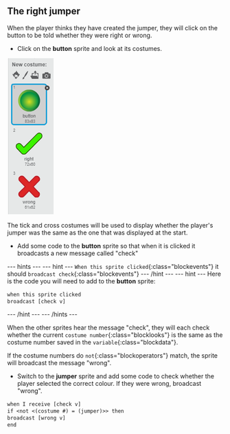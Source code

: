 ## The right jumper

When the player thinks they have created the jumper, they will click on the button to be told whether they were right or wrong.

+ Click on the **button** sprite and look at its costumes.

![Button costumes](images/button-costumes.png)

The tick and cross costumes will be used to display whether the player's jumper was the same as the one that was displayed at the start.

+ Add some code to the **button** sprite so that when it is clicked it broadcasts a new message called "check"

--- hints ---
--- hint ---
`When this sprite clicked`{:class="blockevents"} it should `broadcast check`{:class="blockevents"}
--- /hint ---
--- hint ---
Here is the code you will need to add to the **button** sprite:

```blocks
when this sprite clicked
broadcast [check v]
```
--- /hint ---
--- /hints ---

When the other sprites hear the message "check", they will each check whether the current `costume number`{:class="blocklooks"} is the same as the costume number saved in the `variable`{:class="blockdata"}.

If the costume numbers do `not`{:class="blockoperators"} match, the sprite will broadcast the message "wrong".

+ Switch to the **jumper** sprite and add some code to check whether the player selected the correct colour. If they were wrong, broadcast "wrong".

```blocks
when I receive [check v]
if <not <(costume #) = (jumper)>> then
broadcast [wrong v]
end
```
